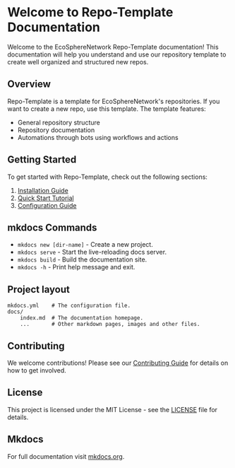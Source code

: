 # Welcome to Repo-Template Documentation

Welcome to the EcoSphereNetwork Repo-Template documentation! This documentation will help you understand and use our repository template to create well organized and structured new repos.

## Overview

Repo-Template is a template for EcoSphereNetwork's repositories. If you want to create a new repo, use this template. The template features:

- General repository structure
- Repository documentation
- Automations through bots using workflows and actions 


## Getting Started

To get started with Repo-Template, check out the following sections:

1. [Installation Guide](getting-started/installation.md)
2. [Quick Start Tutorial](getting-started/quickstart.md)
3. [Configuration Guide](getting-started/configuration.md)


## mkdocs Commands

* `mkdocs new [dir-name]` - Create a new project.
* `mkdocs serve` - Start the live-reloading docs server.
* `mkdocs build` - Build the documentation site.
* `mkdocs -h` - Print help message and exit.

## Project layout

    mkdocs.yml    # The configuration file.
    docs/
        index.md  # The documentation homepage.
        ...       # Other markdown pages, images and other files.

## Contributing

We welcome contributions! Please see our [Contributing Guide](development/contributing.md) for details on how to get involved.

## License

This project is licensed under the MIT License - see the [LICENSE](https://github.com/EcoSphereNetwork/Repo-Template/blob/main/LICENSE) file for details.






## Mkdocs
For full documentation visit [mkdocs.org](https://www.mkdocs.org).
